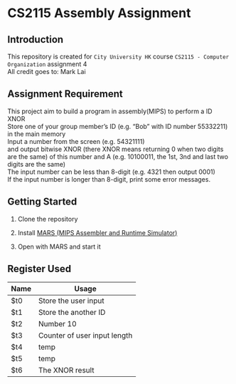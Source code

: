 # CS2115 Assembly Assignment

## Introduction
This repository is created for `City University HK` course `CS2115 - Computer Organization` assignment 4<br />
All credit goes to: Mark Lai

## Assignment Requirement
This project aim to build a program in assembly(MIPS) to perform a ID XNOR<br />
Store one of your group member’s ID (e.g. “Bob” with ID number 55332211) in the main memory<br />
Input a number from the screen (e.g. 54321111)<br />
and output bitwise XNOR (there XNOR means returning 0 when two digits are the same) of this number and A (e.g. 10100011, the 1st, 3nd and last two digits are the same)<br />
The input number can be less than 8-digit (e.g. 4321 then output 0001)<br />
If the input number is longer than 8-digit, print some error messages.<br />

## Getting Started
1. Clone the repository

2. Install [MARS (MIPS Assembler and Runtime Simulator)](http://courses.missouristate.edu/KenVollmar/mars/)

3. Open with MARS and start it

## Register Used

| Name | Usage                        |
| ---- | ---------------------------- |
| $t0  | Store the user input         |
| $t1  | Store the another ID         |
| $t2  | Number 10                    |
| $t3  | Counter of user input length |
| $t4  | temp                         |
| $t5  | temp                         |
| $t6  | The XNOR result              |
